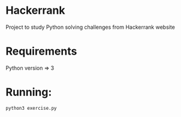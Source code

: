 #  Hackerrank
Project to study Python solving challenges from Hackerrank website

# Requirements
Python version => 3

# Running:
```console
python3 exercise.py
```
